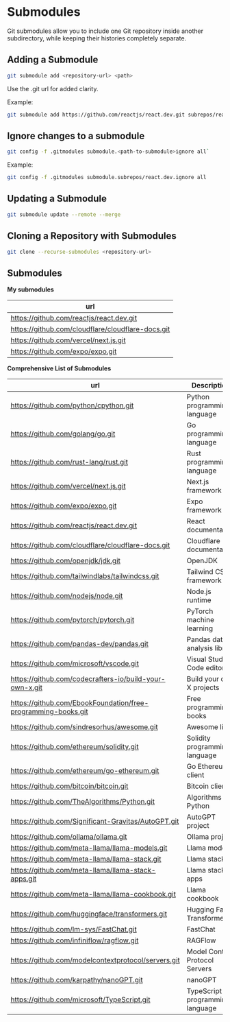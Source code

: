 # Submodules

Git submodules allow you to include one Git repository inside another subdirectory, while keeping their histories completely separate.

## Adding a Submodule

```zsh
git submodule add <repository-url> <path>
```

Use the .git url for added clarity.

Example:

```zsh
git submodule add https://github.com/reactjs/react.dev.git subrepos/react.dev
```

## Ignore changes to a submodule

```zsh
git config -f .gitmodules submodule.<path-to-submodule>ignore all`
```

Example:

```zsh
git config -f .gitmodules submodule.subrepos/react.dev.ignore all
```

## Updating a Submodule

```zsh
git submodule update --remote --merge
```

## Cloning a Repository with Submodules

```zsh
git clone --recurse-submodules <repository-url>
```

## Submodules

**My submodules**

| url                                               |
| ------------------------------------------------- |
| https://github.com/reactjs/react.dev.git          |
| https://github.com/cloudflare/cloudflare-docs.git |
| https://github.com/vercel/next.js.git             |
| https://github.com/expo/expo.git                  |

**Comprehensive List of Submodules**

| url                                                           | Description                     |
| ------------------------------------------------------------- | ------------------------------- |
| https://github.com/python/cpython.git                         | Python programming language     |
| https://github.com/golang/go.git                              | Go programming language         |
| https://github.com/rust-lang/rust.git                         | Rust programming language       |
| https://github.com/vercel/next.js.git                         | Next.js framework               |
| https://github.com/expo/expo.git                              | Expo framework                  |
| https://github.com/reactjs/react.dev.git                      | React documentation             |
| https://github.com/cloudflare/cloudflare-docs.git             | Cloudflare documentation        |
| https://github.com/openjdk/jdk.git                            | OpenJDK                         |
| https://github.com/tailwindlabs/tailwindcss.git               | Tailwind CSS framework          |
| https://github.com/nodejs/node.git                            | Node.js runtime                 |
| https://github.com/pytorch/pytorch.git                        | PyTorch machine learning        |
| https://github.com/pandas-dev/pandas.git                      | Pandas data analysis library    |
| https://github.com/microsoft/vscode.git                       | Visual Studio Code editor       |
| https://github.com/codecrafters-io/build-your-own-x.git       | Build your own X projects       |
| https://github.com/EbookFoundation/free-programming-books.git | Free programming books          |
| https://github.com/sindresorhus/awesome.git                   | Awesome lists                   |
| https://github.com/ethereum/solidity.git                      | Solidity programming language   |
| https://github.com/ethereum/go-ethereum.git                   | Go Ethereum client              |
| https://github.com/bitcoin/bitcoin.git                        | Bitcoin client                  |
| https://github.com/TheAlgorithms/Python.git                   | Algorithms in Python            |
| https://github.com/Significant-Gravitas/AutoGPT.git           | AutoGPT project                 |
| https://github.com/ollama/ollama.git                          | Ollama project                  |
| https://github.com/meta-llama/llama-models.git                | Llama models                    |
| https://github.com/meta-llama/llama-stack.git                 | Llama stack                     |
| https://github.com/meta-llama/llama-stack-apps.git            | Llama stack apps                |
| https://github.com/meta-llama/llama-cookbook.git              | Llama cookbook                  |
| https://github.com/huggingface/transformers.git               | Hugging Face Transformers       |
| https://github.com/lm-sys/FastChat.git                        | FastChat                        |
| https://github.com/infiniflow/ragflow.git                     | RAGFlow                         |
| https://github.com/modelcontextprotocol/servers.git           | Model Context Protocol Servers  |
| https://github.com/karpathy/nanoGPT.git                       | nanoGPT                         |
| https://github.com/microsoft/TypeScript.git                   | TypeScript programming language |

```

```

```

```
